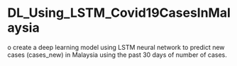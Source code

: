 # DL_Using_LSTM_Covid19CasesInMalaysia
o create a deep learning model using LSTM neural network to predict new cases (cases_new) in Malaysia using the past 30 days of number of cases.
